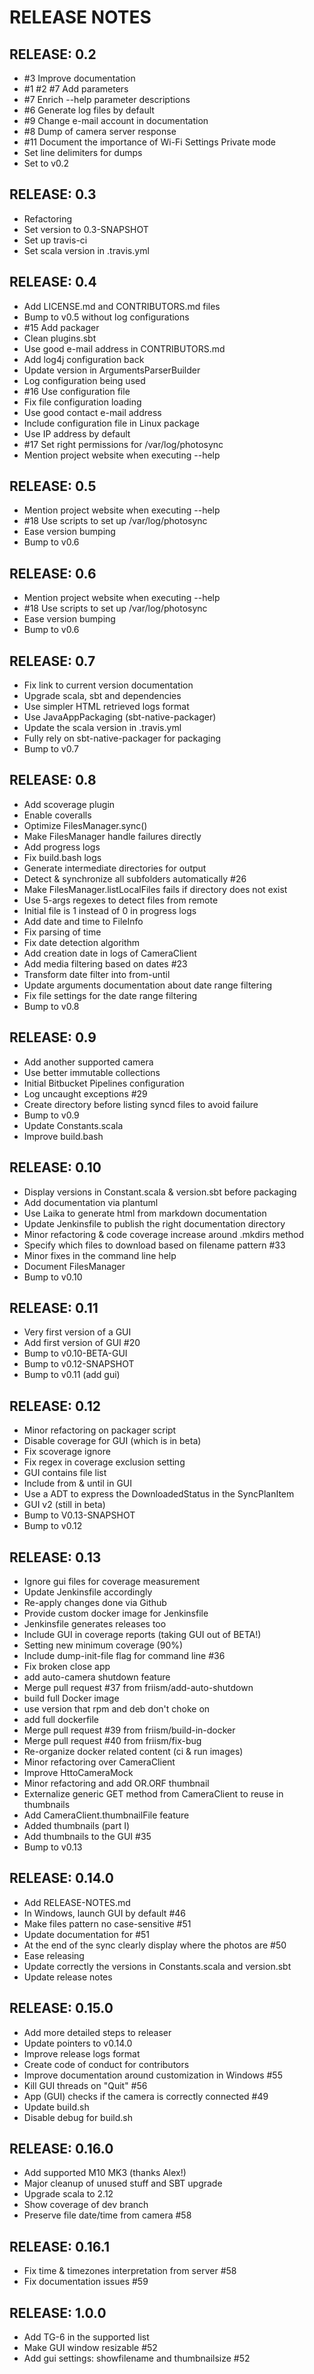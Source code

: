 # RELEASE NOTES


## RELEASE: 0.2

- #3 Improve documentation
- #1 #2 #7 Add parameters
- #7 Enrich --help parameter descriptions
- #6 Generate log files by default
- #9 Change e-mail account in documentation
- #8 Dump of camera server response
- #11 Document the importance of Wi-Fi Settings Private mode
- Set line delimiters for dumps
- Set to v0.2


## RELEASE: 0.3

- Refactoring
- Set version to 0.3-SNAPSHOT
- Set up travis-ci
- Set scala version in .travis.yml


## RELEASE: 0.4

- Add LICENSE.md and CONTRIBUTORS.md files
- Bump to v0.5 without log configurations
- #15 Add packager
- Clean plugins.sbt
- Use good e-mail address in CONTRIBUTORS.md
- Add log4j configuration back
- Update version in ArgumentsParserBuilder
- Log configuration being used
- #16 Use configuration file
- Fix file configuration loading
- Use good contact e-mail address
- Include configuration file in Linux package
- Use IP address by default
- #17 Set right permissions for /var/log/photosync
- Mention project website when executing --help


## RELEASE: 0.5

- Mention project website when executing --help
- #18 Use scripts to set up /var/log/photosync
- Ease version bumping
- Bump to v0.6


## RELEASE: 0.6

- Mention project website when executing --help
- #18 Use scripts to set up /var/log/photosync
- Ease version bumping
- Bump to v0.6


## RELEASE: 0.7

- Fix link to current version documentation
- Upgrade scala, sbt and dependencies
- Use simpler HTML retrieved logs format
- Use JavaAppPackaging (sbt-native-packager)
- Update the scala version in .travis.yml
- Fully rely on sbt-native-packager for packaging
- Bump to v0.7


## RELEASE: 0.8

- Add scoverage plugin
- Enable coveralls
- Optimize FilesManager.sync()
- Make FilesManager handle failures directly
- Add progress logs
- Fix build.bash logs
- Generate intermediate directories for output
- Detect & synchronize all subfolders automatically #26
- Make FilesManager.listLocalFiles fails if directory does not exist
- Use 5-args regexes to detect files from remote
- Initial file is 1 instead of 0 in progress logs
- Add date and time to FileInfo
- Fix parsing of time
- Fix date detection algorithm
- Add creation date in logs of CameraClient
- Add media filtering based on dates #23
- Transform date filter into from-until
- Update arguments documentation about date range filtering
- Fix file settings for the date range filtering
- Bump to v0.8


## RELEASE: 0.9

- Add another supported camera
- Use better immutable collections
- Initial Bitbucket Pipelines configuration
- Log uncaught exceptions #29
- Create directory before listing syncd files to avoid failure
- Bump to v0.9
- Update Constants.scala
- Improve build.bash


## RELEASE: 0.10

- Display versions in Constant.scala & version.sbt before packaging
- Add documentation via plantuml
- Use Laika to generate html from markdown documentation
- Update Jenkinsfile to publish the right documentation directory
- Minor refactoring & code coverage increase around .mkdirs method
- Specify which files to download based on filename pattern #33
- Minor fixes in the command line help
- Document FilesManager
- Bump to v0.10


## RELEASE: 0.11

- Very first version of a GUI
- Add first version of GUI #20
- Bump to v0.10-BETA-GUI
- Bump to v0.12-SNAPSHOT
- Bump to v0.11 (add gui)


## RELEASE: 0.12

- Minor refactoring on packager script
- Disable coverage for GUI (which is in beta)
- Fix scoverage ignore
- Fix regex in coverage exclusion setting
- GUI contains file list
- Include from & until in GUI
- Use a ADT to express the DownloadedStatus in the SyncPlanItem
- GUI v2 (still in beta)
- Bump to V0.13-SNAPSHOT
- Bump to v0.12


## RELEASE: 0.13

- Ignore gui files for coverage measurement
- Update Jenkinsfile accordingly
- Re-apply changes done via Github
- Provide custom docker image for Jenkinsfile
- Jenkinsfile generates releases too
- Include GUI in coverage reports (taking GUI out of BETA!)
- Setting new minimum coverage (90%)
- Include dump-init-file flag for command line #36
- Fix broken close app
- add auto-camera shutdown feature
- Merge pull request #37 from friism/add-auto-shutdown
- build full Docker image
- use version that rpm and deb don't choke on
- add full dockerfile
- Merge pull request #39 from friism/build-in-docker
- Merge pull request #40 from friism/fix-bug
- Re-organize docker related content (ci & run images)
- Minor refactoring over CameraClient
- Improve HttoCameraMock
- Minor refactoring and add OR.ORF thumbnail
- Externalize generic GET method from CameraClient to reuse in thumbnails
- Add CameraClient.thumbnailFile feature
- Added thumbnails (part I)
- Add thumbnails to the GUI #35
- Bump to v0.13


## RELEASE: 0.14.0

- Add RELEASE-NOTES.md
- In Windows, launch GUI by default #46
- Make files pattern no case-sensitive #51
- Update documentation for #51
- At the end of the sync clearly display where the photos are #50
- Ease releasing
- Update correctly the versions in Constants.scala and version.sbt
- Update release notes


## RELEASE: 0.15.0

- Add more detailed steps to releaser
- Update pointers to v0.14.0
- Improve release logs format
- Create code of conduct for contributors
- Improve documentation around customization in Windows #55
- Kill GUI threads on "Quit" #56
- App (GUI) checks if the camera is correctly connected #49
- Update build.sh
- Disable debug for build.sh


## RELEASE: 0.16.0

- Add supported M10 MK3 (thanks Alex!)
- Major cleanup of unused stuff and SBT upgrade
- Upgrade scala to 2.12
- Show coverage of dev branch
- Preserve file date/time from camera #58


## RELEASE: 0.16.1

- Fix time & timezones interpretation from server #58
- Fix documentation issues #59


## RELEASE: 1.0.0

- Add TG-6 in the supported list
- Make GUI window resizable #52
- Add gui settings: showfilename and thumbnailsize #52
